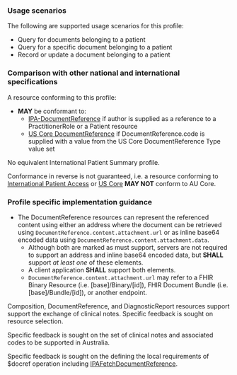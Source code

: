 ### Usage scenarios

The following are supported usage scenarios for this profile:

- Query for documents belonging to a patient
- Query for a specific document belonging to a patient
- Record or update a document belonging to a patient


### Comparison with other national and international specifications

A resource conforming to this profile:
- **MAY** be conformant to:
  - [IPA-DocumentReference](http://hl7.org/fhir/uv/ipa/StructureDefinition/ipa-documentreference) if author is supplied as a reference to a PractitionerRole or a Patient resource
  - [US Core DocumentReference](http://hl7.org/fhir/us/core/StructureDefinition/us-core-documentreference) if DocumentReference.code is supplied with a value from the US Core DocumentReference Type value set

No equivalent International Patient Summary profile.

Conformance in reverse is not guaranteed, i.e. a resource conforming to [International Patient Access](https://build.fhir.org/ig/HL7/fhir-ipa) or [US Core](http://hl7.org/fhir/us/core) **MAY NOT** conform to AU Core.


### Profile specific implementation guidance
- The DocumentReference resources can represent the referenced content using either an address where the document can be retrieved using `DocumentReference.content.attachment.url` or as inline base64 encoded data using `DocumentReference.content.attachment.data`.
    -  Although both are marked as must support, servers are not required to support an address and inline base64 encoded data, but **SHALL** support *at least one* of these elements.
    -  A client application **SHALL** support both elements.
    -  `DocumentReference.content.attachment.url` may refer to a FHIR Binary Resource (i.e. [base]/Binary/[id]), FHIR Document Bundle (i.e. [base]/Bundle/[id]), or another endpoint.

<p class="request-for-feedback">Composition, DocumentReference, and DiagnosticReport resources support support the exchange of clinical notes. Specific feedback is sought on resource selection.</p>

<p class="request-for-feedback">Specific feedback is sought on the set of clinical notes and associated codes to be supported in Australia.</p>

<p class="request-for-feedback">Specific feedback is sought on the defining the local requirements of $docref operation including <a href="http://hl7.org/fhir/uv/ipa/2022Jan/OperationDefinition-docref.html">IPAFetchDocumentReference</a>.</p>


